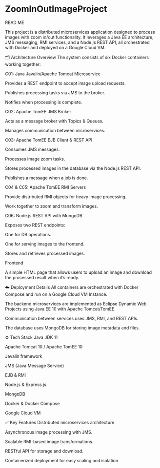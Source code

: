 # ZoomInOutImageProject
READ ME

This project is a distributed microservices application designed to process images with zoom in/out functionality. It leverages a Java EE architecture, JMS messaging, RMI services, and a Node.js REST API, all orchestrated with Docker and deployed on a Google Cloud VM.

🗂️ Architecture Overview
The system consists of six Docker containers working together:

C01: Java Javalin/Apache Tomcat Microservice

Provides a REST endpoint to accept image upload requests.

Publishes processing tasks via JMS to the broker.

Notifies when processing is complete.

C02: Apache TomEE JMS Broker

Acts as a message broker with Topics & Queues.

Manages communication between microservices.

C03: Apache TomEE EJB Client & REST API

Consumes JMS messages.

Processes image zoom tasks.

Stores processed images in the database via the Node.js REST API.

Publishes a message when a job is done.

C04 & C05: Apache TomEE RMI Servers

Provide distributed RMI objects for heavy image processing.

Work together to zoom and transform images.

C06: Node.js REST API with MongoDB

Exposes two REST endpoints:

One for DB operations.

One for serving images to the frontend.

Stores and retrieves processed images.

Frontend

A simple HTML page that allows users to upload an image and download the processed result when it’s ready.

☁️ Deployment Details
All containers are orchestrated with Docker Compose and run on a Google Cloud VM Instance.

The backend microservices are implemented as Eclipse Dynamic Web Projects using Java EE 10 with Apache Tomcat/TomEE.

Communication between services uses JMS, RMI, and REST APIs.

The database uses MongoDB for storing image metadata and files.

⚙️ Tech Stack
Java JDK 11

Apache Tomcat 10 / Apache TomEE 10

Javalin framework

JMS (Java Message Service)

EJB & RMI

Node.js & Express.js

MongoDB

Docker & Docker Compose

Google Cloud VM

✅ Key Features
Distributed microservices architecture.

Asynchronous image processing with JMS.

Scalable RMI-based image transformations.

RESTful API for storage and download.

Containerized deployment for easy scaling and isolation.

